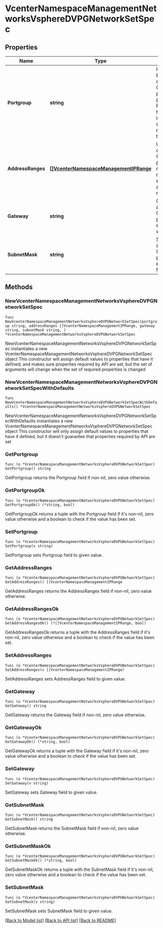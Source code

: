 # VcenterNamespaceManagementNetworksVsphereDVPGNetworkSetSpec

## Properties

Name | Type | Description | Notes
------------ | ------------- | ------------- | -------------
**Portgroup** | **string** | Identifier of the vSphere Distributed Portgroup backing the vSphere network object. If the network object is associated with a Namespace or is Clusters.WorkloadNetworksEnableSpec.supervisor-primary-workload-network, modification to existing portgroup will result in the operation failing with a ResourceInUse error. When clients pass a value of this structure as a parameter, the field must be an identifier for the resource type: Network. When operations return a value of this structure as a result, the field will be an identifier for the resource type: Network. | 
**AddressRanges** | [**[]VcenterNamespaceManagementIPRange**](VcenterNamespaceManagementIPRange.md) | Usable IP pools on this network. If the network object is associated with a Namespace or is Clusters.WorkloadNetworksEnableSpec.supervisor-primary-workload-network, then replacement of or modification to any existing range in this list will result in operation failing with a ResourceInUse error. To add new address ranges to the list, existing address ranges have to be passed in without modifications. | 
**Gateway** | **string** | Gateway for the network. If the network object is associated with a Namespace or is Clusters.WorkloadNetworksEnableSpec.supervisor-primary-workload-network, then modification to existing gateway will result in the operation failing with a ResourceInUse error. | 
**SubnetMask** | **string** | Subnet mask of the network. If the network object is associated with a Namespace or is Clusters.WorkloadNetworksEnableSpec.supervisor-primary-workload-network, then modification to existing subnet mask will result in the operation failing with a ResourceInUse error. | 

## Methods

### NewVcenterNamespaceManagementNetworksVsphereDVPGNetworkSetSpec

`func NewVcenterNamespaceManagementNetworksVsphereDVPGNetworkSetSpec(portgroup string, addressRanges []VcenterNamespaceManagementIPRange, gateway string, subnetMask string, ) *VcenterNamespaceManagementNetworksVsphereDVPGNetworkSetSpec`

NewVcenterNamespaceManagementNetworksVsphereDVPGNetworkSetSpec instantiates a new VcenterNamespaceManagementNetworksVsphereDVPGNetworkSetSpec object
This constructor will assign default values to properties that have it defined,
and makes sure properties required by API are set, but the set of arguments
will change when the set of required properties is changed

### NewVcenterNamespaceManagementNetworksVsphereDVPGNetworkSetSpecWithDefaults

`func NewVcenterNamespaceManagementNetworksVsphereDVPGNetworkSetSpecWithDefaults() *VcenterNamespaceManagementNetworksVsphereDVPGNetworkSetSpec`

NewVcenterNamespaceManagementNetworksVsphereDVPGNetworkSetSpecWithDefaults instantiates a new VcenterNamespaceManagementNetworksVsphereDVPGNetworkSetSpec object
This constructor will only assign default values to properties that have it defined,
but it doesn't guarantee that properties required by API are set

### GetPortgroup

`func (o *VcenterNamespaceManagementNetworksVsphereDVPGNetworkSetSpec) GetPortgroup() string`

GetPortgroup returns the Portgroup field if non-nil, zero value otherwise.

### GetPortgroupOk

`func (o *VcenterNamespaceManagementNetworksVsphereDVPGNetworkSetSpec) GetPortgroupOk() (*string, bool)`

GetPortgroupOk returns a tuple with the Portgroup field if it's non-nil, zero value otherwise
and a boolean to check if the value has been set.

### SetPortgroup

`func (o *VcenterNamespaceManagementNetworksVsphereDVPGNetworkSetSpec) SetPortgroup(v string)`

SetPortgroup sets Portgroup field to given value.


### GetAddressRanges

`func (o *VcenterNamespaceManagementNetworksVsphereDVPGNetworkSetSpec) GetAddressRanges() []VcenterNamespaceManagementIPRange`

GetAddressRanges returns the AddressRanges field if non-nil, zero value otherwise.

### GetAddressRangesOk

`func (o *VcenterNamespaceManagementNetworksVsphereDVPGNetworkSetSpec) GetAddressRangesOk() (*[]VcenterNamespaceManagementIPRange, bool)`

GetAddressRangesOk returns a tuple with the AddressRanges field if it's non-nil, zero value otherwise
and a boolean to check if the value has been set.

### SetAddressRanges

`func (o *VcenterNamespaceManagementNetworksVsphereDVPGNetworkSetSpec) SetAddressRanges(v []VcenterNamespaceManagementIPRange)`

SetAddressRanges sets AddressRanges field to given value.


### GetGateway

`func (o *VcenterNamespaceManagementNetworksVsphereDVPGNetworkSetSpec) GetGateway() string`

GetGateway returns the Gateway field if non-nil, zero value otherwise.

### GetGatewayOk

`func (o *VcenterNamespaceManagementNetworksVsphereDVPGNetworkSetSpec) GetGatewayOk() (*string, bool)`

GetGatewayOk returns a tuple with the Gateway field if it's non-nil, zero value otherwise
and a boolean to check if the value has been set.

### SetGateway

`func (o *VcenterNamespaceManagementNetworksVsphereDVPGNetworkSetSpec) SetGateway(v string)`

SetGateway sets Gateway field to given value.


### GetSubnetMask

`func (o *VcenterNamespaceManagementNetworksVsphereDVPGNetworkSetSpec) GetSubnetMask() string`

GetSubnetMask returns the SubnetMask field if non-nil, zero value otherwise.

### GetSubnetMaskOk

`func (o *VcenterNamespaceManagementNetworksVsphereDVPGNetworkSetSpec) GetSubnetMaskOk() (*string, bool)`

GetSubnetMaskOk returns a tuple with the SubnetMask field if it's non-nil, zero value otherwise
and a boolean to check if the value has been set.

### SetSubnetMask

`func (o *VcenterNamespaceManagementNetworksVsphereDVPGNetworkSetSpec) SetSubnetMask(v string)`

SetSubnetMask sets SubnetMask field to given value.



[[Back to Model list]](../README.md#documentation-for-models) [[Back to API list]](../README.md#documentation-for-api-endpoints) [[Back to README]](../README.md)


